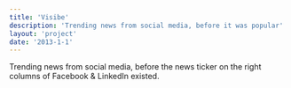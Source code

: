 ```yaml
---
title: 'Visibe'
description: 'Trending news from social media, before it was popular'
layout: 'project'
date: '2013-1-1'
---
```


Trending news from social media, before the news ticker on the right
columns of Facebook & LinkedIn existed.
